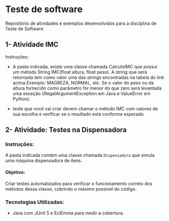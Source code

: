 # Teste de software 
 Repositório de atividades e exemplos desenvolvidos para a disciplina de Teste de Software
## 1- Atividade IMC
Instruções: 
* A pasta indicada, existe uma classe chamada CalculoIMC que possui um método String IMC(float altura, float peso).  A string que será retornada tem como valor uma das strings encontradas na tabela do link acima.Exemplo: MAGREZA, NORMAL, etc. Se o valor do peso ou da altura fornecido como parâmetro for menor do que zero será levantada uma exceção (IllegalArgumentException em Java e ValueError em Python).

* teste que você vai criar devem chamar o método IMC com valores de sua escolha e verificar se o resultado está conforme esperado. 

## 2- Atividade: Testes na Dispensadora

### Instruções:

A pasta indicada contém uma classe chamada `Dispensadora` que simula uma máquina dispensadora de itens.

#### Objetivo:
Criar testes automatizados para verificar o funcionamento correto dos métodos dessa classe, cobrindo o máximo possível do código.

### Tecnologias Utilizadas:
- Java com JUnit 5 e EclEmma para medir a cobertura.

